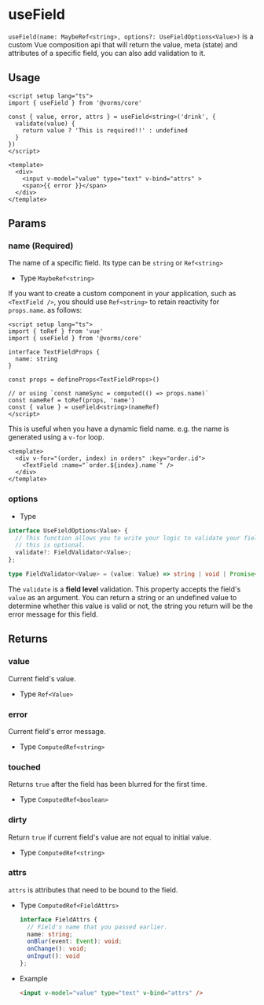 # useField

`useField(name: MaybeRef<string>, options?: UseFieldOptions<Value>)` is a custom Vue composition api that will return the value, meta (state) and attributes of a specific field, you can also add validation to it.

## Usage

```vue
<script setup lang="ts">
import { useField } from '@vorms/core'

const { value, error, attrs } = useField<string>('drink', {
  validate(value) {
    return value ? 'This is required!!' : undefined
  }
})
</script>

<template>
  <div>
    <input v-model="value" type="text" v-bind="attrs" >
    <span>{{ error }}</span>
  </div>
</template>
```

## Params

### name (Required)

The name of a specific field. Its type can be `string` or `Ref<string>`

- Type `MaybeRef<string>`

If you want to create a custom component in your application, such as `<TextField />`, you should use `Ref<string>` to retain reactivity for `props.name`. as follows:

```vue
<script setup lang="ts">
import { toRef } from 'vue'
import { useField } from '@vorms/core'

interface TextFieldProps {
  name: string
}

const props = defineProps<TextFieldProps>()

// or using `const nameSync = computed(() => props.name)`
const nameRef = toRef(props, 'name')
const { value } = useField<string>(nameRef)
</script>
```

This is useful when you have a dynamic field name. e.g. the name is generated using a `v-for` loop.

```vue
<template>
  <div v-for="(order, index) in orders" :key="order.id">
    <TextField :name="`order.${index}.name`" />
  </div>
</template>
```

### options

- Type

```ts
interface UseFieldOptions<Value> {
  // This function allows you to write your logic to validate your field, 
  // this is optional.
  validate?: FieldValidator<Value>;
};

type FieldValidator<Value> = (value: Value) => string | void | Promise<string | void>;
```

The `validate` is a **field level** validation. This property accepts the field's `value` as an argument. You can return a string or an undefined value to determine whether this value is valid or not, the string you return will be the error message for this field.

## Returns

### value

Current field's value.

- Type `Ref<Value>`

### error

Current field's error message.

- Type `ComputedRef<string>`

### touched

Returns `true` after the field has been blurred for the first time.

- Type `ComputedRef<boolean>`

### dirty

Return `true` if current field's value are not equal to initial value.

- Type `ComputedRef<string>`

### attrs

`attrs` is attributes that need to be bound to the field.

- Type `ComputedRef<FieldAttrs>`

  ```ts
  interface FieldAttrs {
    // Field's name that you passed earlier.
    name: string;
    onBlur(event: Event): void;
    onChange(): void;
    onInput(): void
  };
  ```

- Example

  ```html
  <input v-model="value" type="text" v-bind="attrs" />
  ```
